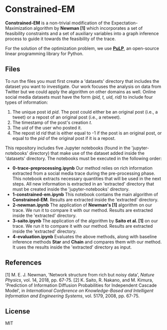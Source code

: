 # Constrained-EM

**Constrained-EM** is a non-trivial modification of the Expectation-Maximization algorithm by **Newman [1]** which incorporates a set of feasibility constraints and a set of auxiliary variables into a graph inference process to guide it towards the feasibility of the trace. 

For the solution of the optimization problem, we use **[PuLP](https://pypi.org/project/PuLP/)**, an open-source linear programming library for Python.

## Files

To run the files you must first create a 'datasets' directory that includes the dataset you want to investigate. Our work focuses the analysis on data from Twitter but we could apply the algorithm on other domains as well. Online social media datasets must have the form *(pid, t, uid, rid)* to include four types of information: 
1. The unique post id *pid*. The post could either be an original post (i.e., a tweet) or a repost of an original post (i.e., a retweet).
2. The timestamp of the post's creation *t*.
3. The *uid* of the user who posted it.
4. The repost id *rid* that is either equal to -1 if the post is an original post, or equal to the *pid* of the original post if it is a repost. 

This repository includes five Jupyter notebooks (found in the 'jupyter-notebooks' directory) that make use of the dataset added inside the 'datasets' directory. The notebooks must be executed in the following order:
- **0-trace-preprocessing.ipynb**
Our method relies on rich information extracted from a social media trace during the pre-processing phase. This notebook extracts necessary quantities that will be used in the next steps. All new information is extracted in an 'extracted' directory that must be created inside the 'jupyter-notebooks' directory.
- **1-constrained-em.ipynb**
This notebook contains the main algorithm of **Constrained-EM**. Results are extracted inside the 'extracted' directory.
- **2-newman.ipynb**
The application of **Newman's [1]** algorithm on our trace. We run it to compare it with our method. Results are extracted inside the 'extracted' directory.
- **3-saito.ipynb**
The application of the algorithm by **Saito et al. [1]** on our trace. We run it to compare it with our method. Results are extracted inside the 'extracted' directory.
- **4-evaluation.ipynb**
Evaluates the above methods, along with baseline inference methods **Star** and **Chain** and compares them with our method. It uses the results inside the 'extracted' directory as input.

## References
[1] M. E. J. Newman, 'Network structure from rich but noisy data', *Nature Physics*, vol. 14, 2018, pp. 67-75.
[2] K. Saito, R. Nakano, and M. Kimura, 'Prediction of Information Diffusion Probabilities for Independent Cascade Model', in *International Conference on Knowledge-Based and Intelligent Information and Engineering Systems*, vol. 5179, 2008, pp. 67-75.


## License

MIT

